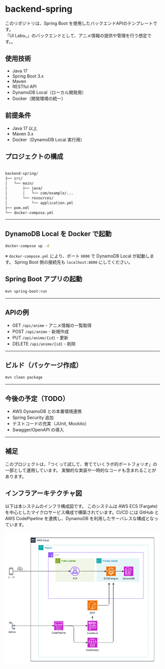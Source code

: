 # backend-spring

このリポジトリは、Spring Boot を使用したバックエンドAPIのテンプレートです。  
「UI Labo。」のバックエンドとして、アニメ情報の提供や管理を行う想定です。。

## 使用技術

- Java 17
- Spring Boot 3.x
- Maven
- RESTful API
- DynamoDB Local（ローカル開発用）
- Docker（開発環境の統一）


## 前提条件

- Java 17 以上
- Maven 3.x
- Docker（DynamoDB Local 実行用）

## プロジェクトの構成

```

backend-spring/
├── src/
│   └── main/
│       ├── java/
│       │   └── com/example/...
│       └── resources/
│           └── application.yml
├── pom.xml
└── docker-compose.yml

````

---

## DynamoDB Local を Docker で起動

```bash
docker-compose up -d
````

※ `docker-compose.yml` により、ポート `8000` で DynamoDB Local が起動します。
Spring Boot 側の接続先も `localhost:8000` にしてください。

## Spring Boot アプリの起動

```bash
mvn spring-boot:run
```

---

## APIの例

* GET `/api/anime` - アニメ情報の一覧取得
* POST `/api/anime` - 新規作成
* PUT `/api/anime/{id}` - 更新
* DELETE `/api/anime/{id}` - 削除

---

## ビルド（パッケージ作成）

```bash
mvn clean package
```

---

## 今後の予定（TODO）

* AWS DynamoDB との本番環境連携
* Spring Security 追加
* テストコードの充実（JUnit, Mockito）
* Swagger/OpenAPI の導入

---

## 補足

このプロジェクトは、「つくって試して、育てていくラボ的ポートフォリオ」の一部として運用しています。
実験的な実装や一時的なコードも含まれることがあります。

## インフラアーキテクチャ図

以下は本システムのインフラ構成図です。
このシステムは AWS ECS (Fargate) を中心としたマイクロサービス構成で構築されています。CI/CD には GitHub と AWS CodePipeline を連携し、DynamoDB を利用したサーバレスな構成となっています。

![インフラアーキテクチャ図](infra/infra.png)
